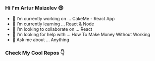 ### Hi I'm Artur Maizelev 😎

- 🔭 I’m currently working on ... CakeMe - React App
- 🌱 I’m currently learning ... React & Node
- 👯 I’m looking to collaborate on ... React
- 🤔 I’m looking for help with ...  How To Make Money Without Working
- 💬 Ask me about ... Anything 

### Check My Cool Repos 👇
